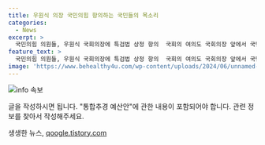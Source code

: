 ```yaml
---
title: 우원식 의장 국민의힘 항의하는 국민들의 목소리
categories:
  - News
excerpt: >
  국민의힘 의원들, 우원식 국회의장에 특검법 상정 항의  국회의 여의도 국회의장 앞에서 국민의힘 추경호 원내대표 등 의원들이 우원식 국회의장을 향해 해병대원 특검법 상정을 항의하고 있다.
feature_text: >
  국민의힘 의원들, 우원식 국회의장에 특검법 상정 항의  국회의 여의도 국회의장 앞에서 국민의힘 추경호 원내대표 등 의원들이 우원식 국회의장을 향해 해병대원 특검법 상정을 항의하고 있다.
image: 'https://www.behealthy4u.com/wp-content/uploads/2024/06/unnamed-file.png'
---
```


<p><img src="https://www.behealthy4u.com/wp-content/uploads/2024/06/unnamed-file.png" alt="info 속보" /></p>

<p>글을 작성하시면 됩니다. "통합추경 예산안"에 관한 내용이 포함되어야 합니다. 관련 정보를 찾아서 작성해주세요.</p>
생생한 뉴스, <a href="https://qoogle.tistory.com" rel="dofollow">qoogle.tistory.com</a>


